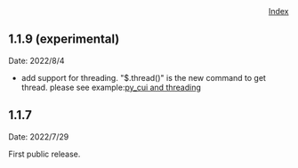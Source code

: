 <div style="text-align:right"><a href="./index">Index</a></div>

## 1.1.9 (experimental)

Date: 2022/8/4

- add support for threading. "$.thread()" is the new command to get thread. please see example:<a href="https://iapyeh.github.io/sshscript/examples/ex-py_cui_threading">py_cui and threading</a>

## 1.1.7
Date: 2022/7/29

First public release.

